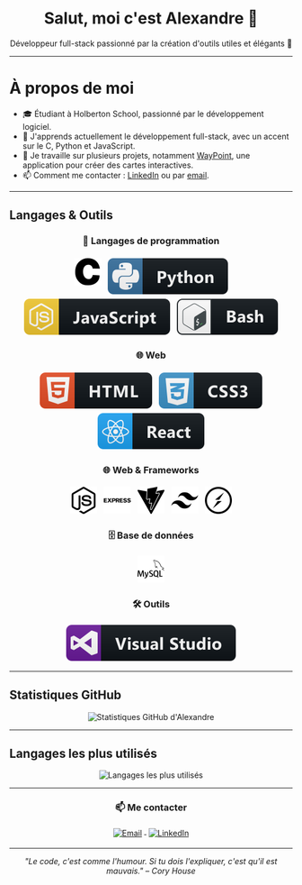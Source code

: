<h1 align="center">Salut, moi c'est Alexandre 👋</h1>
<p align="center">Développeur full-stack passionné par la création d'outils utiles et élégants 🚀</p>

---

# À propos de moi

- 🎓 Étudiant à Holberton School, passionné par le développement logiciel.
- 🌱 J'apprends actuellement le développement full-stack, avec un accent sur le C, Python et JavaScript.
- 🔭 Je travaille sur plusieurs projets, notamment [WayPoint](https://github.com/alexandremorin24/WayPoint), une application pour créer des cartes interactives.
- 📫 Comment me contacter : [LinkedIn](https://www.linkedin.com/in/mo-alexandre/) ou par [email](mailto:alexandre.morin24@gmail.com).

---

## Langages & Outils

<h3 align="center">🧠 Langages de programmation</h3>
<p align="center">
  <img src="https://raw.githubusercontent.com/alexandremorin24/alexandremorin24/main/ressources/c.svg" alt="C" style="vertical-align:top; margin:4px">
  <img src="https://raw.githubusercontent.com/alexandremorin24/alexandremorin24/main/ressources/python.svg" alt="Python" style="vertical-align:top; margin:4px">
  <img src="https://raw.githubusercontent.com/alexandremorin24/alexandremorin24/main/ressources/js.svg" alt="JavaScript" style="vertical-align:top; margin:4px">
  <img src="https://raw.githubusercontent.com/alexandremorin24/alexandremorin24/main/ressources/bash.svg" alt="Bash" style="vertical-align:top; margin:4px">
</p>

<h3 align="center">🌐 Web</h3>
<p align="center">
  <img src="https://raw.githubusercontent.com/alexandremorin24/alexandremorin24/main/ressources/html.svg" alt="HTML5" style="vertical-align:top; margin:4px">
  <img src="https://raw.githubusercontent.com/alexandremorin24/alexandremorin24/main/ressources/css3.svg" alt="CSS3" style="vertical-align:top; margin:4px">
  <img src="https://raw.githubusercontent.com/alexandremorin24/alexandremorin24/main/ressources/react.svg" alt="React" style="vertical-align:top; margin:4px">
</p>

<h3 align="center">🌐 Web & Frameworks</h3>
<p align="center">
  <img src="https://raw.githubusercontent.com/alexandremorin24/alexandremorin24/main/ressources/nodedotjs.svg" alt="Node.js" style="vertical-align:top; margin:4px">
  <img src="https://raw.githubusercontent.com/alexandremorin24/alexandremorin24/main/ressources/expressdotcom.svg" alt="Express.js" style="vertical-align:top; margin:4px">
  <img src="https://raw.githubusercontent.com/alexandremorin24/alexandremorin24/main/ressources/vite.svg" alt="Vite" style="vertical-align:top; margin:4px">
  <img src="https://raw.githubusercontent.com/alexandremorin24/alexandremorin24/main/ressources/tailwindcss.svg" alt="TailwindCSS" style="vertical-align:top; margin:4px">
  <img src="https://raw.githubusercontent.com/alexandremorin24/alexandremorin24/main/ressources/socketdotio.svg" alt="Socket.IO" style="vertical-align:top; margin:4px">
</p>

<h3 align="center">🗄️ Base de données</h3>
<p align="center">
  <img src="https://raw.githubusercontent.com/alexandremorin24/alexandremorin24/main/ressources/mysql.svg" alt="MySQL" style="vertical-align:top; margin:4px">
</p>

<h3 align="center">🛠️ Outils</h3>
<p align="center">
  <img src="https://raw.githubusercontent.com/alexandremorin24/alexandremorin24/main/ressources/visualstudio.svg" alt="Visual Studio Code" style="vertical-align:top; margin:4px">
</p>

---

## Statistiques GitHub

<p align="center">
  <img src="https://github-readme-stats.vercel.app/api?username=alexandremorin24&show_icons=true&theme=tokyonight" alt="Statistiques GitHub d'Alexandre">
</p>

---

## Langages les plus utilisés

<p align="center">
  <img src="https://github-readme-stats.vercel.app/api/top-langs/?username=alexandremorin24&layout=compact&theme=tokyonight" alt="Langages les plus utilisés">
</p>

---

<h3 align="center">📫 Me contacter</h3>
<p align="center">
  <a href="mailto:alexandre.morin24@gmail.com">
    <img src="https://raw.githubusercontent.com/alexandremorin24/alexandremorin24/main/socials/email_me.svg" alt="Email" style="vertical-align:top; margin:4px">
  </a>
  <a href="https://www.linkedin.com/in/mo-alexandre/">
    <img src="https://raw.githubusercontent.com/alexandremorin24/alexandremorin24/main/socials/linkedin.svg" alt="LinkedIn" style="vertical-align:top; margin:4px">
  </a>
</p>

---

<p align="center"><i>"Le code, c'est comme l'humour. Si tu dois l'expliquer, c'est qu'il est mauvais." – Cory House</i></p>
